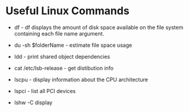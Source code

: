 # Useful Linux Commands

* df - df displays the amount of disk space available on the file system containing each file name argument.

* du -sh $folderName - estimate file space usage

* ldd - print shared object dependencies

* cat /etc/lsb-release - get distibution info

* lscpu - display information about the CPU architecture

* lspci - list all PCI devices

* lshw -C display
